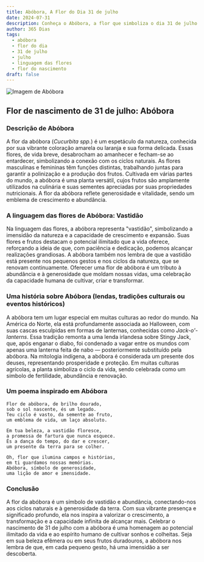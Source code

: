 ```yaml
---
title: Abóbora, A Flor do Dia 31 de julho
date: 2024-07-31
description: Conheça o Abóbora, a flor que simboliza o dia 31 de julho e seu significado 'Vastidão'. Explore a beleza e o simbolismo desta flor encantadora.
author: 365 Dias
tags:
  - abóbora
  - flor do dia
  - 31 de julho
  - julho
  - linguagem das flores
  - flor do nascimento
draft: false
---
```


![Imagem de Abóbora](https://cdn.pixabay.com/photo/2018/08/08/12/05/pumpkin-flower-3592007_640.jpg#center)


## Flor de nascimento de 31 de julho: Abóbora

### Descrição de Abóbora

A flor da abóbora (_Cucurbita spp._) é um espetáculo da natureza, conhecida por sua vibrante coloração amarela ou laranja e sua forma delicada. Essas flores, de vida breve, desabrocham ao amanhecer e fecham-se ao entardecer, simbolizando a conexão com os ciclos naturais. As flores masculinas e femininas têm funções distintas, trabalhando juntas para garantir a polinização e a produção dos frutos. Cultivada em várias partes do mundo, a abóbora é uma planta versátil, cujos frutos são amplamente utilizados na culinária e suas sementes apreciadas por suas propriedades nutricionais. A flor da abóbora reflete generosidade e vitalidade, sendo um emblema de crescimento e abundância.

### A linguagem das flores de Abóbora: Vastidão

Na linguagem das flores, a abóbora representa "vastidão", simbolizando a imensidão da natureza e a capacidade de crescimento e expansão. Suas flores e frutos destacam o potencial ilimitado que a vida oferece, reforçando a ideia de que, com paciência e dedicação, podemos alcançar realizações grandiosas. A abóbora também nos lembra de que a vastidão está presente nos pequenos gestos e nos ciclos da natureza, que se renovam continuamente. Oferecer uma flor de abóbora é um tributo à abundância e à generosidade que moldam nossas vidas, uma celebração da capacidade humana de cultivar, criar e transformar.

### Uma história sobre Abóbora (lendas, tradições culturais ou eventos históricos)

A abóbora tem um lugar especial em muitas culturas ao redor do mundo. Na América do Norte, ela está profundamente associada ao Halloween, com suas cascas esculpidas em formas de lanternas, conhecidas como _Jack-o'-lanterns_. Essa tradição remonta a uma lenda irlandesa sobre Stingy Jack, que, após enganar o diabo, foi condenado a vagar entre os mundos com apenas uma lanterna feita de nabo — posteriormente substituído pela abóbora. Na mitologia indígena, a abóbora é considerada um presente dos deuses, representando prosperidade e proteção. Em muitas culturas agrícolas, a planta simboliza o ciclo da vida, sendo celebrada como um símbolo de fertilidade, abundância e renovação.

### Um poema inspirado em Abóbora

```
Flor de abóbora, de brilho dourado,  
sob o sol nascente, és um legado.  
Teu ciclo é vasto, da semente ao fruto,  
um emblema de vida, um laço absoluto.  

Em tua beleza, a vastidão floresce,  
a promessa de fartura que nunca esquece.  
És a dança do tempo, do dar e crescer,  
um presente da terra para se colher.  

Oh, flor que ilumina campos e histórias,  
em ti guardamos nossas memórias.  
Abóbora, símbolo de generosidade,  
uma lição de amor e imensidade.  
```

### Conclusão

A flor da abóbora é um símbolo de vastidão e abundância, conectando-nos aos ciclos naturais e à generosidade da terra. Com sua vibrante presença e significado profundo, ela nos inspira a valorizar o crescimento, a transformação e a capacidade infinita de alcançar mais. Celebrar o nascimento de 31 de julho com a abóbora é uma homenagem ao potencial ilimitado da vida e ao espírito humano de cultivar sonhos e colheitas. Seja em sua beleza efêmera ou em seus frutos duradouros, a abóbora nos lembra de que, em cada pequeno gesto, há uma imensidão a ser descoberta.